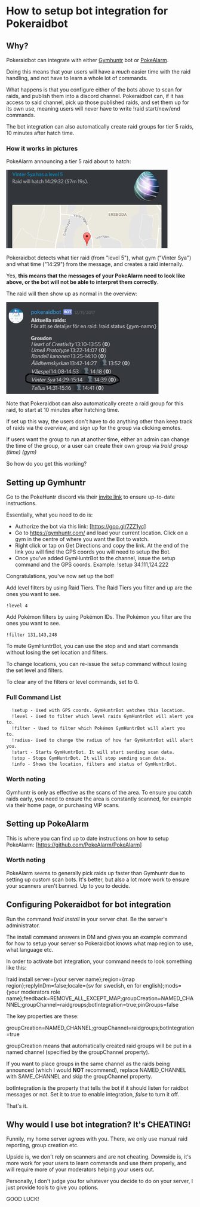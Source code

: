 # How to setup bot integration for Pokeraidbot

## Why?

Pokeraidbot can integrate with either [Gymhuntr](https://gymhuntr.com) bot or [PokeAlarm](https://github.com/PokeAlarm/PokeAlarm).

Doing this means that your users will have a *much* easier time with the raid handling, and not have to learn a 
whole lot of commands.

What happens is that you configure either of the bots above to scan for raids, and publish them into 
a discord channel. Pokeraidbot can, if it has access to said channel, pick up those published raids,
and set them up for its own use, meaning users will never have to write !raid start/new/end commands.

The bot integration can also automatically create raid groups for tier 5 raids, 10 minutes after hatch time.

### How it works in pictures 

PokeAlarm announcing a tier 5 raid about to hatch:

![PokeAlarm](img/raidbots/pokealarm.png)

Pokeraidbot detects what tier raid (from "level 5"), what gym ("Vinter Sya") and what time ("14:29") 
from the message, and creates a raid internally. 

Yes, **this means that the messages of your PokeAlarm need to 
look like above, or the bot will not be able to interpret them correctly**.

The raid will then show up as normal in the overview:

![Overview](img/raidbots/overview.png)

Note that Pokeraidbot can also automatically create a raid group for this raid, 
to start at 10 minutes after hatching time.

If set up this way, the users don't have to do anything other than keep track of raids via the
overview, and sign up for the group via clicking emotes.

If users want the group to run at another time, either an admin can change the time of the group, or
a user can create their own group via *!raid group (time) (gym)*

So how do you get this working?

## Setting up Gymhuntr

Go to the PokeHuntr discord via their [invite link](https://discordapp.com/invite/WrPF9Sg) to ensure up-to-date instructions.

Essentially, what you need to do is:

* Authorize the bot via this link: [https://goo.gl/7ZZ1yc]
* Go to https://gymhuntr.com/ and load your current location. Click on a gym in the centre of where you want the Bot to watch. 
* Right click or tap on Get Directions and copy the link. At the end of the link you will find the GPS coords you will need to setup the Bot.
* Once you've added GymHuntrBot to the channel, issue the setup command and the GPS coords. Example: !setup 34.111,124.222

Congratulations, you've now set up the bot!

Add level filters by using Raid Tiers. The Raid Tiers you filter and up are the ones you want to see.

    !level 4
  
Add Pokémon filters by using Pokémon IDs. The Pokémon you filter are the ones you want to see.
  
    !filter 131,143,248
  
To mute GymHuntrBot, you can use the stop and and start commands without losing the set location and filters.
  
To change locations, you can re-issue the setup command without losing the set level and filters.
  
To clear any of the filters or level commands, set to 0.
  
### Full Command List ###
  
      !setup - Used with GPS coords. GymHuntrBot watches this location.
      !level - Used to filter which level raids GymHuntrBot will alert you to.
      !filter - Used to filter which Pokémon GymHuntrBot will alert you to.
      !radius- Used to change the radius of how far GymHuntrBot will alert you.
      !start - Starts GymHuntrBot. It will start sending scan data.
      !stop - Stops GymHuntrBot. It will stop sending scan data.
      !info - Shows the location, filters and status of GymHuntrBot.

### Worth noting ###

Gymhuntr is only as effective as the scans of the area. To ensure you catch raids early, you need to ensure
the area is constantly scanned, for example via their home page, or purchasing VIP scans.
      
## Setting up PokeAlarm

This is where you can find up to date instructions on how to setup PokeAlarm: [https://github.com/PokeAlarm/PokeAlarm]

### Worth noting ###

PokeAlarm seems to generally pick raids up faster than Gymhuntr due to setting up custom scan bots. 
It's better, but also a lot more work to ensure your scanners aren't banned. Up to you to decide.

## Configuring Pokeraidbot for bot integration ##

Run the command *!raid install* in your server chat. Be the server's administrator.

The install command answers in DM and gives you an example command for how to setup your server so
Pokeraidbot knows what map region to use, what language etc.

In order to activate bot integration, your command needs to look something like this:

!raid install server={your server name};region={map region};replyInDm=false;locale={sv for swedish, en for english};mods={your moderators role name};feedback=REMOVE_ALL_EXCEPT_MAP;groupCreation=NAMED_CHANNEL;groupChannel=raidgroups;botIntegration=true;pinGroups=false

The key properties are these:

groupCreation=NAMED_CHANNEL;groupChannel=raidgroups;botIntegration=true

groupCreation means that automatically created raid groups will be put in a named channel (specified by the groupChannel property).

If you want to place groups in the same channel as the raids being announced (which I would **NOT** recommend), 
replace NAMED_CHANNEL with SAME_CHANNEL and skip the groupChannel property. 

botIntegration is the property that tells the bot if it should listen for raidbot messages or not. Set it to *true* 
to enable integration, *false* to turn it off.

That's it.

## Why would I use bot integration? It's CHEATING! ##

Funnily, my home server agrees with you. There, we only use manual raid reporting, group creation etc.

Upside is, we don't rely on scanners and are not cheating. Downside is, it's more work for your users to learn commands
and use them properly, and will require more of your moderators helping your users out.

Personally, I don't judge you for whatever you decide to do on your server, I just provide tools to give you options.

GOOD LUCK!